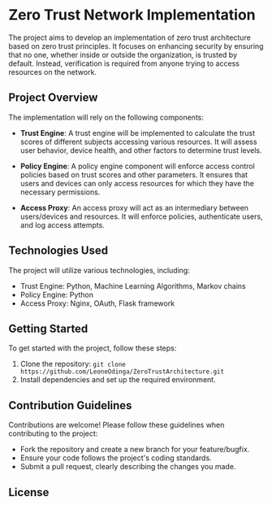 # Zero Trust Network Implementation

The project aims to develop an implementation of zero trust architecture based on zero trust principles. It focuses on enhancing security by ensuring that no one, whether inside or outside the organization, is trusted by default. Instead, verification is required from anyone trying to access resources on the network.

## Project Overview

The implementation will rely on the following components:

- **Trust Engine**: A trust engine will be implemented to calculate the trust scores of different subjects accessing various resources. It will assess user behavior, device health, and other factors to determine trust levels.

- **Policy Engine**: A policy engine component will enforce access control policies based on trust scores and other parameters. It ensures that users and devices can only access resources for which they have the necessary permissions.

- **Access Proxy**: An access proxy will act as an intermediary between users/devices and resources. It will enforce policies, authenticate users, and log access attempts.

## Technologies Used

The project will utilize various technologies, including:

- Trust Engine: Python, Machine Learning Algorithms, Markov chains
- Policy Engine: Python
- Access Proxy: Nginx, OAuth, Flask framework

## Getting Started

To get started with the project, follow these steps:

1. Clone the repository: `git clone https://github.com/LeoneOdinga/ZeroTrustArchitecture.git`
2. Install dependencies and set up the required environment.

## Contribution Guidelines

Contributions are welcome! Please follow these guidelines when contributing to the project:

- Fork the repository and create a new branch for your feature/bugfix.
- Ensure your code follows the project's coding standards.
- Submit a pull request, clearly describing the changes you made.

## License
